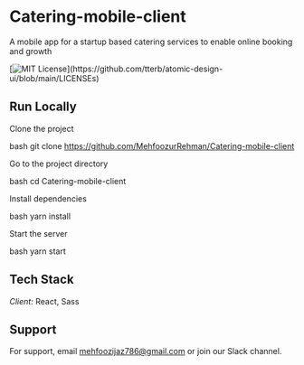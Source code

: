 # Catering-mobile-client

A mobile app for a startup based catering services to enable online booking and growth


[![MIT License](https://img.shields.io/apm/l/atomic-design-ui.svg?)](https://github.com/tterb/atomic-design-ui/blob/main/LICENSEs)


## Run Locally

Clone the project

bash
  git clone https://github.com/MehfoozurRehman/Catering-mobile-client

Go to the project directory

bash
  cd Catering-mobile-client
  
  

Install dependencies

bash
  yarn install


Start the server

bash
  yarn start




## Tech Stack

*Client:* React, Sass


## Support

For support, email mehfoozijaz786@gmail.com or join our Slack channel.
